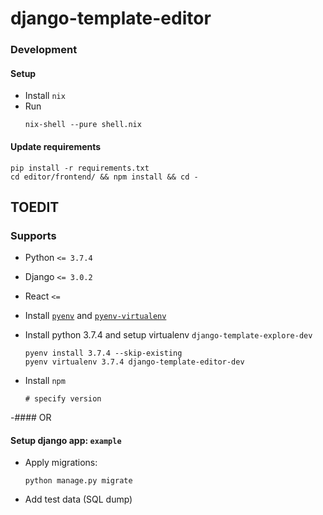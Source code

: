 # django-template-editor

### Development

#### Setup

* Install `nix`
* Run
  ```buildoutcfg
  nix-shell --pure shell.nix
  ```


#### Update requirements
  ```buildoutcfg
  pip install -r requirements.txt
  cd editor/frontend/ && npm install && cd -
  ```














## TOEDIT


### Supports

*  Python `<= 3.7.4`
*  Django `<= 3.0.2`
*  React `<= `



* Install [`pyenv`](https://github.com/pyenv/pyenv) and [`pyenv-virtualenv`](https://github.com/pyenv/pyenv-virtualenv)
* Install python 3.7.4 and setup virtualenv `django-template-explore-dev`
  ```buildoutcfg
  pyenv install 3.7.4 --skip-existing
  pyenv virtualenv 3.7.4 django-template-editor-dev
  ```
* Install `npm`
  ```buildoutcfg
  # specify version
  ```

-####  OR


#### Setup django app: `example`

* Apply migrations:
  ``` buildoutcfg
  python manage.py migrate
  ```
* Add test data (SQL dump)
  ```buildoutcfg
  
  ``` 
  
  
